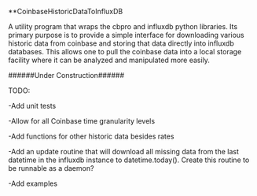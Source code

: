 **CoinbaseHistoricDataToInfluxDB

A utility program that wraps the cbpro and influxdb python libraries. Its primary purpose is to provide a simple interface for downloading various historic data from coinbase and storing that data directly into influxdb databases. This allows one to pull the coinbase data into a local storage facility where it can be analyzed and manipulated more easily.

######Under Construction######

TODO:

-Add unit tests

-Allow for all Coinbase time granularity levels

-Add functions for other historic data besides rates

-Add an update routine that will download all missing data from the last datetime in the influxdb instance to datetime.today(). Create this routine to be runnable as a daemon?

-Add examples
